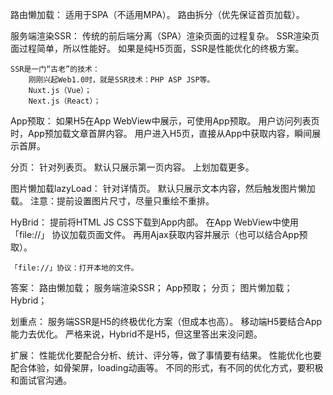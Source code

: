 路由懒加载：
    适用于SPA（不适用MPA）。
    路由拆分（优先保证首页加载）。

服务端渲染SSR：
    传统的前后端分离（SPA）渲染页面的过程复杂。
    SSR渲染页面过程简单，所以性能好。
    如果是纯H5页面，SSR是性能优化的终极方案。

    SSR是一门“古老”的技术：
        刚刚兴起Web1.0时，就是SSR技术：PHP ASP JSP等。
        Nuxt.js（Vue）；
        Next.js（React）；

App预取：
    如果H5在App WebView中展示，可使用App预取。
    用户访问列表页时，App预加载文章首屏内容。
    用户进入H5页，直接从App中获取内容，瞬间展示首屏。

分页：
    针对列表页。
    默认只展示第一页内容。
    上划加载更多。

图片懒加载lazyLoad：
    针对详情页。
    默认只展示文本内容，然后触发图片懒加载。
    注意：提前设置图片尺寸，尽量只重绘不重排。

HyBrid：
    提前将HTML JS CSS下载到App内部。
    在App WebView中使用「file://」 协议加载页面文件。
    再用Ajax获取内容并展示（也可以结合App预取）。

    「file://」协议：打开本地的文件。

答案：
    路由懒加载；
    服务端渲染SSR；
    App预取；
    分页；
    图片懒加载；
    Hybrid；

划重点：
    服务端SSR是H5的终极优化方案（但成本也高）。
    移动端H5要结合App能力去优化。
    严格来说，Hybrid不是H5，但这里答出来没问题。

扩展：
    性能优化要配合分析、统计、评分等，做了事情要有结果。
    性能优化也要配合体验，如骨架屏，loading动画等。
    不同的形式，有不同的优化方式，要积极和面试官沟通。

